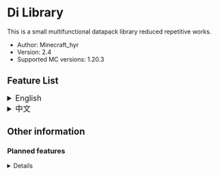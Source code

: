 # Di Library

This is a small multifunctional datapack library reduced repetitive works.

- Author: Minecraft_hyr
- Version: 2.4
- Supported MC versions: 1.20.3

## Feature List

<details><summary style="font-size:18px">English</summary>

### Fabric Convention Tags (namespace: c)

- Tags from [Fabric API](https://modrinth.com/mod/fabric-api) / Fabric Convention Tags  
  For mod compatibility.  
  License [LGPL-2.1-only](https://www.gnu.org/licenses/old-licenses/lgpl-2.1.en.html)

### Bookshelf Tags (namespace: bookshelf)

- Tags from [Bookshelf](https://modrinth.com/mod/bookshelf-lib)  
  For mod compatibility.  
  License [Apache-2.0](https://www.apache.org/licenses/LICENSE-2.0.html)

### Retina files (namespace: retina)

- See [Retina](https://modrinth.com/datapack/retina)  
  For raycast.

### Minecraft files (namespace: minecraft)

- If you want to embed Di Library in your datapack, please add functions in minecraft tag file

### Di Library files (namespace: dilib)

- If player join the game and there is only 1 player, game will run `function #minecraft:load` (reload only functions)
- Stored some **tags & item_modifiers & predicates**
- If a item has tag `{clear:1b}`, it will be clear in inventory / in world

- `/function dilib:presets/objectives`:  
  **This function will load when install.**

  Load some scoreboard objectives. Some display name is official translate text. Can be used for check statics, but please do not modify these scores

- `/function dilib:presets/const`:  
  **This function will load when install.**  
  Add to the `const` objectives:  
   -1000..1000  
   ±(10^\*), ±(10^\*-1)  
   ±(2^\*), ±(2^\*-1)  
   10\* 100..1000，-100..-1000

  Add into `storage dilib:const`: `pi:3.141592653589793d,tau:6.283185307179586d,e:2.718281828459045d`

- `/function dilib:presets/durability`:  
  Calculate damage to item for unbreaking item.  
  Input:  
  `score damage dilib..temp`: Expect damage to item (default: 1)  
  `storage dilib:data temp`: Item NBT (`id`,`tag`,`Count`)  
  `storage dilib:data temp.slot`: Item slot string for `/item` command

- `/function dilib:presets/explosion`:  
  Explosion selecting location without creeper ghost.  
  Macro:  
  `$(radius)`: NBT `ExplosionRadius`

- `/function dilib:presets/uuid_pointing`:  
  Select entity that UUID pointing (from [Moxlib](https://modrinth.com/datapack/moxlib)).  
  Macro:  
  `$(UUID)`: Target player (only works for player).  
  `$(command)`: The command will running on target player.

- `/function dilib:presets/kill`  
  A powerful kill won't keep anything

  `tag global.ignore`

- `/function dilib:debug`:

  - First execute: Show particles at marker, notification when function loaded, show player's dilib only actions in action bar.
  - Second execute: Remove all features.

Add your functions in tags to run function every times event happen:

| _Player_

- `tag/functions #dilib:player/trigger_menus`:

  Execute when `/trigger menus`.  
  Example:

  ```mcfunction
  tellraw @s {"text": "[Minecraft Remade]","clickEvent": {"action": "run_command","value": "/function mc_remade:tag/menu/configs/1"},"hoverEvent": {"action": "show_text","contents": "Click me to config Minecraft Remade"},"color": "green"}
  ```

- `tag/functions #dilib:player/new`:

  Execute when new player join.

  - `players @s dilib..player_id`: (In world) Player ID
  - `players players dilib..player_id`: Joined player counter

- `tag/functions #dilib:player/death`:

  Execute when player death.

- `tag/functions #dilib:player/respawn`:

  Execute when player respawn.

- `tag/functions #dilib:player/sneak_end`:

  Execute when player stops sneaking.

  - `@s dilib.custom..sneak_time`: Player sneaked time when stops sneaking

- `tag/functions #dilib:player/jump`:

  Execute when player jump.

- `tag/functions #dilib:player/fall_end`:

  Execute when player stops falling.

  - `@s dilib..fall_one_cm`: Player felled distance when stops falling

- `tag/functions #dilib:player/level_changed`

  Execute when player level changed.

  - `@s dilib..stored_level`: Last tick level
  - `@s level`: Current level
  - `step dilib..temp`: Level stepped

| _Entity_

- `tag/functions #dilib:entity/new`:

  Execute when new entity appear.

- `tag/functions #dilib:entity/new/item_checker`:

  Execute when new item appear.

  - `@s` select the armor_stand that mainhand hold the item \*: Modifies to the item will apply to `storage dilib:data temp.Item`
  - `@e[tag=dilib.this,limit=1]` select the Item (Entity)
  - `storage dilib:data temp.Item` Item data

- `tag/functions #dilib:entity/new/item_check`:

  Execute when new item appear.

  - `storage dilib:data temp.Item` Item data \*: Modifies to the Item data will apply to Item (Entity)

| _World_

- `tag/functions #dilib:world/day_changed`:

  Execute when day changed.

  - `stored_day dilib..data`: Last tick day
  - `current_day dilib..data`: Current day

- `tag/functions #dilib:world/daytime_changed`:

  Execute when daytime changed.

  - `stored_daytime dilib..data`: Last tick daytime
  - `current_daytime dilib..data`: Current daytime
  - `step dilib..temp`: Daytime stepped

</details>

<details><summary style="font-size:18px">中文</summary>

### Fabric Convention Tags (namespace: c)

- 标签来自 [Fabric API](https://modrinth.com/mod/fabric-api) / Fabric Convention Tags  
  为兼容模组添加。  
  许可证 [LGPL-2.1-only](https://www.gnu.org/licenses/old-licenses/lgpl-2.1.en.html)

### Bookshelf Tags (namespace: bookshelf)

- 标签来自 [Bookshelf](https://modrinth.com/mod/bookshelf-lib)  
  为兼容模组添加。  
  许可证 [Apache-2.0](https://www.apache.org/licenses/LICENSE-2.0.html)

### Retina files (namespace: retina)

- 见 [Retina](https://modrinth.com/datapack/retina)  
  为视线追踪添加。

### Minecraft 文件(命名空间: minecraft)

- 如果你要把 Di Library 内置在你的数据包里，请在你的对应标签文件中添加函数

### Di Library 文件(命名空间: dilib)

- 如果玩家加入世界且只有一个玩家，会执行 `function #minecraft:load` (只重载函数)
- 存放了一些**标签、物品修饰器、谓词**
- 如果一个物品有标签`{clear:1b}`，它在物品栏或在世界里会被清除。

- `/function dilib:presets/objectives`:  
  **该功能在安装时会被加载。**  
  加载一些计分项。部分显示出的名称是官方的可翻译文本。可以用来统计数据，但请不要修改这些数据

- `/function dilib:presets/const`:  
  **该功能在安装时会被加载。**  
  向计分项 const 里加入:  
   -1000..1000  
   ±(10^\*), ±(10^\*-1)  
   ±(2^\*), ±(2^\*-1)  
   10\* -100..1000，-100..-1000

  - 向 `storage dilib:const` 加入: `pi:3.141592653589793d,tau:6.283185307179586d,e:2.718281828459045d`

- `/function dilib:presets/durability`:  
  计算有耐久附魔的物品耐久  
  输入:  
  `score damage dilib..temp`: 预期对物品的伤害 (默认: 1)  
  `storage dilib:data temp`: 物品 NBT (`id`, `tag`, `Count`)  
  `storage dilib:data temp.slot`: 对 `/item` 命令使用的槽位名称

- `/function dilib:presets/explosion`:  
  在当前位置执行没有苦力怕鬼影的爆炸。  
  宏:  
  `$(radius)`: NBT `ExplosionRadius`

- `/function dilib:presets/uuid_pointing`:  
  选中 UUID 指向的实体 (来自 [Moxlib](https://modrinth.com/datapack/moxlib)).  
  宏:  
  `$(UUID)`: 目标玩家 (只对玩家有效)。  
  `$(command)`: 目标玩家执行的命令。

- `/function dilib:presets/kill`  
  不保留任何东西的 kill

  `tag global.ignore`

- `/function dilib:debug`:

  - 第一次执行: 每一秒在标记处显示粒子，函数加载完毕时进行反馈，显示玩家在DiLib专属的动作于快捷栏标题。
  - 第二次执行: 清除上述所有特性

将你的函数加入标签，函数会在事件发生时运行：

| _玩家_

- `tag/functions #dilib:player/trigger_menus`:

  在 `/trigger menus` 时触发。  
  例:

  ```mcfunction
  tellraw @s {"text": "[Minecraft Remade]","clickEvent": {"action": "run_command","value": "/function mc_remade:tag/menu/configs/1"},"hoverEvent": {"action": "show_text","contents": "Click me to config Minecraft Remade"},"color": "green"}
  ```

- `tag/functions #dilib:player/new`:

  新玩家加入时触发。

  - `dilib:tags/advancements/tick`:

    - `@s dilib..player_id`: （世界中的）玩家 ID
    - `players dilib..player_id`: 进入过的玩家总数

- `tag/functions #dilib:player/death`:

  玩家死亡时触发。

- `tag/functions #dilib:player/respawn`:

  玩家重生时触发。

- `tag/functions #dilib:player/sneak_end`:

  玩家潜行结束时触发。

  - `@s dilib.custom..sneak_time`: 玩家潜行结束时的潜行时间

- `tag/functions #dilib:player/jump`:

  玩家跳跃时触发。

- `tag/functions #dilib:player/fall_end`:

  玩家摔落结束时触发。

  - `@s dilib..fall_one_cm`: 玩家摔落结束时的摔落距离

- `tag/functions #dilib:player/level_changed`

  玩家等级改变时触发。

  - `@s dilib..stored_level`: 上一刻的等级
  - `@s level`: 当前等级
  - `step dilib..temp`: 步进的等级

| _实体_

- `tag/functions #dilib:entity/new`:

  新实体出现时触发。

- `tag/functions #dilib:entity/new/item_checker`:

  新物品出现时触发。

  - `@s`主手持有物品的盔甲架 \*: 更改物品会应用于对应的`storage dilib:data temp.Item`上
  - `@e[tag=dilib.this,limit=1]`选中当前物品（实体）
  - `storage dilib:data temp.Item`: 物品数据

- `tag/functions #dilib:entity/new/item_check`:

  新物品出现时触发。

  - `storage dilib:data temp.Item`: 物品数据 \*: 更改物品数据会应用于对应的物品（实体）上

| _世界_

- `tag/functions #dilib:world/day_changed`:

  日期变化时触发。

  - `stored_day dilib..data`: 上一刻的日期
  - `current_day dilib..data`: 当前日期

- `tag/functions #dilib:world/daytime_changed`:

  今日时间变化时触发。

  - `stored_daytime dilib..data`: 上一刻的今日时间
  - `current_daytime dilib..data`: 当前今日时间
  - `step dilib..temp`: 步进的时间

</details>

## Other information

### Planned features

<details>

More features in 1.20.3:

- Math

</details>
